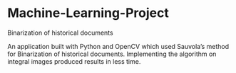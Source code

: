 # Machine-Learning-Project
Binarization of historical documents

An application built with Python and OpenCV which used Sauvola’s method for Binarization of historical documents. Implementing the algorithm on integral images produced results in less time.
